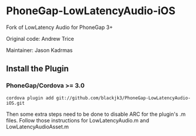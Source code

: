PhoneGap-LowLatencyAudio-iOS
============================

Fork of LowLatency Audio for PhoneGap 3+

Original code: Andrew Trice

Maintainer: Jason Kadrmas

## Install the Plugin

### PhoneGap/Cordova >= 3.0
    cordova plugin add git://github.com/blackjk3/PhoneGap-LowLatencyAudio-iOS.git

Then some extra steps need to be done to disable ARC for the plugin's .m files. Follow those instructions for LowLatencyAudio.m and LowLatencyAudioAsset.m